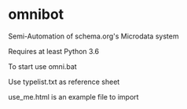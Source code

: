 # omnibot


Semi-Automation of schema.org's Microdata system

Requires at least Python 3.6


To start use omni.bat

Use typelist.txt as reference sheet

use_me.html is an example file to import